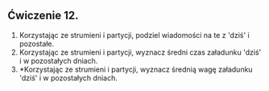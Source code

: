 ## Ćwiczenie 12.

1. Korzystając ze strumieni i partycji, podziel wiadomości na te z 'dziś' i pozostałe.
2. Korzystając ze strumieni i partycji, wyznacz średni czas załadunku 'dziś' i w pozostałych dniach.
3. *Korzystając ze strumieni i partycji, wyznacz średnią wagę załadunku 'dziś' i w pozostałych dniach.
